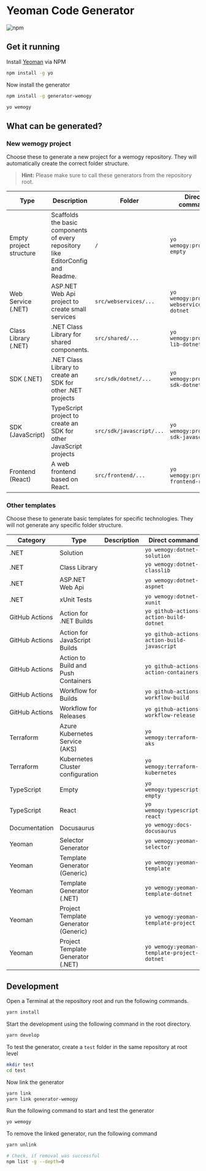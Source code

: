 # Yeoman Code Generator

![npm](https://img.shields.io/npm/v/generator-wemogy)

## Get it running

Install [Yeoman]() via NPM

```bash
npm install -g yo
```

Now install the generator

```bash
npm install -g generator-wemogy
```

```bash
yo wemogy
```

## What can be generated?

### New wemogy project

Choose these to generate a new project for a wemogy repository. They will automatically create the correct folder structure.

> **Hint:** Please make sure to call these generators from the repository root.

| Type | Description | Folder | Direct command |
|---|---|---|---|
| Empty project structure | Scaffolds the basic components of every repository like EditorConfig and Readme. | `/` | `yo wemogy:project-empty` |
| Web Service (.NET) | ASP.NET Web Api project to create small services | `src/webservices/...` | `yo wemogy:project-webservice-dotnet` |
| Class Library (.NET) | .NET Class Library for shared components. | `src/shared/...` | `yo wemogy:project-lib-dotnet` |
| SDK (.NET) | .NET Class Library to create an SDK for other .NET projects | `src/sdk/dotnet/...` | `yo wemogy:project-sdk-dotnet` |
| SDK (JavaScript) | TypeScript project to create an SDK for other JavaScript projects | `src/sdk/javascript/...` | `yo wemogy:project-sdk-javascript` |
| Frontend (React) | A web frontend based on React. | `src/frontend/...` | `yo wemogy:project-frontend-react` |

### Other templates

Choose these to generate basic templates for specific technologies. They will not generate any specific folder structure.

| Category | Type | Description | Direct command |
|---|---|---|---|
| .NET | Solution |  | `yo wemogy:dotnet-solution` |
| .NET | Class Library |  | `yo wemogy:dotnet-classlib` |
| .NET | ASP.NET Web Api |  | `yo wemogy:dotnet-aspnet` |
| .NET | xUnit Tests |  | `yo wemogy:dotnet-xunit` |
| GitHub Actions | Action for .NET Builds |  | `yo github-actions-action-build-dotnet` |
| GitHub Actions | Action for JavaScript Builds |  | `yo github-actions-action-build-javascript` |
| GitHub Actions | Action to Build and Push Containers |  | `yo github-actions-action-containers` |
| GitHub Actions | Workflow for Builds |  | `yo github-actions-workflow-build` |
| GitHub Actions | Workflow for Releases |  | `yo github-actions-workflow-release` |
| Terraform | Azure Kubernetes Service (AKS) |  | `yo wemogy:terraform-aks` |
| Terraform | Kubernetes Cluster configuration |  | `yo wemogy:terraform-kubernetes` |
| TypeScript | Empty |  | `yo wemogy:typescript-empty` |
| TypeScript | React |  | `yo wemogy:typescript-react` |
| Documentation | Docusaurus |  | `yo wemogy:docs-docusaurus` |
| Yeoman | Selector Generator |  | `yo wemogy:yeoman-selector` |
| Yeoman | Template Generator (Generic) |  | `yo wemogy:yeoman-template` |
| Yeoman | Template Generator (.NET) |  | `yo wemogy:yeoman-template-dotnet` |
| Yeoman | Project Template Generator (Generic) |  | `yo wemogy:yeoman-template-project` |
| Yeoman | Project Template Generator (.NET) |  | `yo wemogy:yeoman-template-project-dotnet` |

## Development

Open a Terminal at the repository root and run the following commands.

```bash
yarn install
```

Start the development using the following command in the root directory.

```bash
yarn develop
```

To test the generator, create a `test` folder in the same repository at root level

```bash
mkdir test
cd test
```

Now link the generator

```bash
yarn link
yarn link generator-wemogy
```

Run the following command to start and test the generator

```bash
yo wemogy
```

To remove the linked generator, run the following command

```bash
yarn unlink

# Check, if removal was successful
npm list -g --depth=0
```
